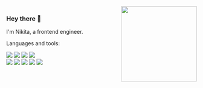 <img align='right' src='https://raw.githubusercontent.com/HRKNK/HRKNK/main/peter-meme-css.gif' width='200'>

### Hey there 👋

I'm Nikita, a frontend engineer.

<div align="left">
  <p>Languages and tools:</p>
    <img src="https://img.shields.io/badge/-JavaScript-black?style=flat-square&logo=javascript"/>
    <img src="https://img.shields.io/badge/TypeScript-blue?logo=typescript&logoColor=white"/>
    <img src="https://img.shields.io/badge/-React-black?style=flat-square&logo=react"/>
    <img src="https://img.shields.io/badge/Redux%20Toolkit-white?logo=redux&logoColor=purple"/>
  </br>
    <img src="https://img.shields.io/badge/Jest-white?logo=jest&logoColor=indianred"/>
    <img src="https://img.shields.io/badge/-Nodejs-black?style=flat-square&logo=Node.js"/>
    <img src="https://img.shields.io/badge/-HTML5-E34F26?style=flat-square&logo=html5&logoColor=white"/>
    <img src="https://img.shields.io/badge/-CSS-1572B6?style=flat-square&logo=css3"/>
    <img src="https://img.shields.io/badge/ESlint-white?logo=eslint&logoColor=blueviolet"/>    
</div>
